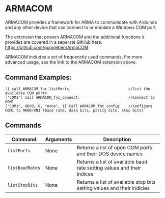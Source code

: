 # ARMACOM
ARMACOM provides a framework for ARMA to communicate with Arduinos and any other device that can connect to or emulate a Windows COM port.

The extension that powers ARMACOM and the additional functions it provides are covered in a seperate GitHub here: https://github.com/googleben/ArmaCOM

ARMACOM includes a set of frequenctly used commands. For more advanced usage, see the link to the ARMACOM extension above.

## Command Examples:
```
[] call ARMACOM_fnc_listPorts;                          //list the available COM ports
["COM1"] call ARMACOM_fnc_connect;                      //Connect to COM1
["COM1", 9600, 8, "none", 1] call ARMACOM_fnc_config    //Configure COM1 to 9600/8N1 (baud rate, data bits, parity bits, stop bits)
```

## Commands
| Command | Arguments | Description |
| --- | --- | --- |
| `listPorts` | None | Returns a list of open COM ports and their DOS device names |
| `listBaudRates` | None | Returns a list of available baud rate setting values and their indices |
| `listStopBits` | None | Returns a list of available stop bits setting values and their indicies |
